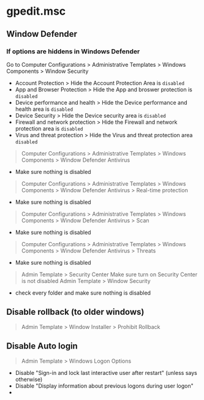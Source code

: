 # gpedit.msc

## Window Defender

### If options are hiddens in Windows Defender
 Go to Computer Configurations > Administrative Templates > Windows Components > Window Security
  - Account Protection > Hide the Account Protection Area is  `disabled`
  - App and Browser Protection > Hide the App and broswer protection is  `disabled`
  - Device performance and health > Hide the Device performance and health area is  `disabled`
  - Device Security > Hide the Device security area is  `disabled`
  - Firewall and network protection > Hide the Firewall and network protection area is `disabled`
  - Virus and threat protection > Hide the Virus and threat protection area `disabled`

> Computer Configurations > Administrative Templates > Windows Components > Window Defender Antivirus 
  - Make sure nothing is disabled
> Computer Configurations > Administrative Templates > Windows Components > Window Defender Antivirus > Real-time protection
  - Make sure nothing is disabled
> Computer Configurations > Administrative Templates > Windows Components > Window Defender Antivirus > Scan
  - Make sure nothing is disabled
> Computer Configurations > Administrative Templates > Windows Components > Window Defender Antivirus > Threats
  - Make sure nothing is disabled





> Admin Template > Security Center 
 Make sure turn on Security Center is not disabled
> Admin Template > Window Security
  - check every folder and make sure nothing is disabled


## Disable rollback (to older windows)
> Admin Template > Window Installer > Prohibit Rollback
 
 ## Disable Auto login
 > Admin Template > Windows Logon Options
  - Disable "Sign-in and lock last interactive user after restart" (unless says otherwise)
  - Disable "Display information about previous logons during user logon"
  - 
